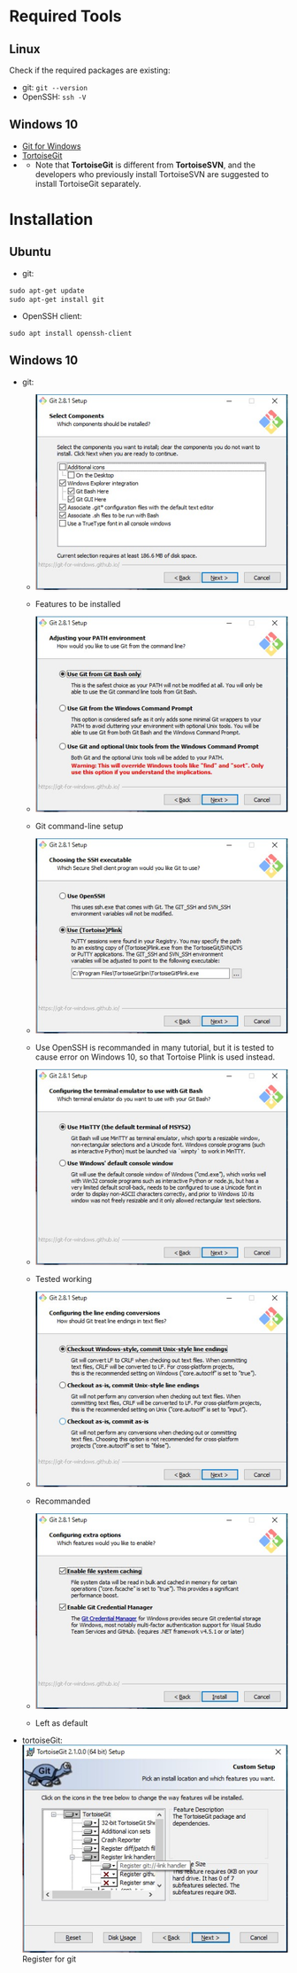 # Required Tools
## Linux
Check if the required packages are existing:
- git: `git --version`
- OpenSSH: `ssh -V`

## Windows 10
- [Git for Windows](https://git-scm.com/download/win)
- [TortoiseGit](https://tortoisegit.org/download/)
- * Note that __TortoiseGit__ is different from __TortoiseSVN__, and the developers who previously install TortoiseSVN are suggested to install TortoiseGit separately.

# Installation
## Ubuntu
- git:
```
sudo apt-get update
sudo apt-get install git
```
- OpenSSH client:
```
sudo apt install openssh-client
```

## Windows 10
- git:

	- ![features](Images/git-setup-features.jpg) 
	- Features to be installed

	- ![env](Images/git-setup-env.jpg) 
	- Git command-line setup

	- ![ssh](Images/git-setup-ssh.jpg) 
	- Use OpenSSH is recommanded in many tutorial, but it is tested to cause error on Windows 10, so that Tortoise Plink is used instead.

	- ![terminal](Images/git-setup-terminal.jpg) 
	- Tested working

	- ![line-ending](Images/git-setup-line-ending.jpg) 
	- Recommanded

	- ![extra](Images/git-setup-extra.jpg) 
	- Left as default

- tortoiseGit:
![features](Images/tortoisegit-setup-features.jpg) 
Register for git 
